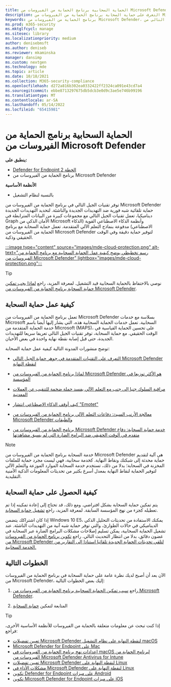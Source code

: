 ```yaml
---
title: الحماية السحابية برنامج الحماية من الفيروسات من Microsoft Defender
description: التعرف على حماية السحابة برنامج الحماية من الفيروسات من Microsoft Defender
keywords: برنامج الحماية من الفيروسات من Microsoft Defender، الجيل التالي من التقنيات، الجيل التالي من av، التعلم الآلي، مكافحة البرامج الضارة، الأمان، Defender، السحابة، حماية السحابة
ms.prod: m365-security
ms.mktglfcycl: manage
ms.sitesec: library
ms.localizationpriority: medium
author: denisebmsft
ms.author: deniseb
ms.reviewer: mkaminska
manager: dansimp
ms.custom: nextgen
ms.technology: mde
ms.topic: article
ms.date: 10/18/2021
ms.collection: M365-security-compliance
ms.openlocfilehash: d272a816b302ea0332422ff2324ca091e43cd7a4
ms.sourcegitcommit: ebbe8713297675db5dcb3e0d9c3ae5e746b99196
ms.translationtype: MT
ms.contentlocale: ar-SA
ms.lasthandoff: 05/14/2022
ms.locfileid: "65415981"
---
```

# <a name="cloud-protection-and-microsoft-defender-antivirus"></a>الحماية السحابية برنامج الحماية من الفيروسات من Microsoft Defender

**ينطبق على:**

- [Defender for Endpoint الخطة 2](https://go.microsoft.com/fwlink/p/?linkid=2154037)
- برنامج الحماية من الفيروسات من Microsoft Defender

**الأنظمة الأساسية**
- بالنسبة لنظام التشغيل

توفر تقنيات الجيل التالي في برنامج الحماية من الفيروسات من Microsoft Defender حماية تلقائية شبه فورية ضد التهديدات الجديدة والناشئة. لتحديد التهديدات الجديدة ديناميكيا، تعمل تقنيات الجيل التالي مع مجموعات كبيرة من البيانات المترابطة في Graph الأمان الذكي من Microsoft وأنظمة الذكاء الاصطناعي القوية (الذكاء الاصطناعي) مدفوعة بنماذج التعلم الآلي المتقدمة. تعمل حماية السحابة مع برنامج الحماية من الفيروسات من Microsoft Defender لتوفير حماية دقيقة وفي الوقت الحقيقي وذكية. 

[:::image type="content" source="images/mde-cloud-protection.png" alt-text="رسم تخطيطي يوضح كيفية عمل الحماية السحابية مع برنامج الحماية من الفيروسات من Microsoft Defender" lightbox="images/mde-cloud-protection.png":::](enable-cloud-protection-microsoft-defender-antivirus.md)

> [!TIP]
> نوصي بالاحتفاظ بالحماية السحابية قيد التشغيل. لمعرفة المزيد، راجع [لماذا يجب تمكين حماية السحابة برنامج الحماية من الفيروسات من Microsoft Defender](why-cloud-protection-should-be-on-mdav.md). 

## <a name="how-cloud-protection-works"></a>كيفية عمل حماية السحابة

تعمل برنامج الحماية من الفيروسات من Microsoft Defender بسلاسة مع خدمات Microsoft السحابية. تعمل خدمات الحماية السحابية هذه، التي يشار إليها أيضا باسم خدمة الحماية المتقدمة من Microsoft (MAPS)، على تحسين الحماية القياسية في الوقت الحقيقي. مع حماية السحابة، توفر تقنيات الجيل التالي تعريفا سريعا للتهديدات الجديدة، حتى قبل إصابة نقطة نهاية واحدة في بعض الأحيان. 

توضح منشورات المدونة التالية كيفية عمل حماية السحابة:

- [التعرف على التقنيات المتقدمة في جوهر حماية الجيل التالي Microsoft Defender لنقطة النهاية](https://www.microsoft.com/security/blog/2019/06/24/inside-out-get-to-know-the-advanced-technologies-at-the-core-of-microsoft-defender-atp-next-generation-protection/)

- [لماذا برنامج الحماية من الفيروسات من Microsoft Defender هو الأكثر توزيعا في المؤسسة](https://www.microsoft.com/security/blog/2018/03/22/why-windows-defender-antivirus-is-the-most-deployed-in-the-enterprise) 

- [مراقبة السلوك جنبا إلى جنب مع التعلم الآلي يفسد حملة ضخمة للتنقيب عن العملات المعدنية](https://www.microsoft.com/security/blog/2018/03/07/behavior-monitoring-combined-with-machine-learning-spoils-a-massive-dofoil-coin-mining-campaign)

- [كيف أوقف الذكاء الاصطناعي انتشار "Emotet"](https://www.microsoft.com/security/blog/2018/02/14/how-artificial-intelligence-stopped-an-emotet-outbreak)

- [معالجة الأرنب السيئ: دفاعات التعلم الآلي برنامج الحماية من الفيروسات من Microsoft Defender والطبقات](https://www.microsoft.com/security/blog/2017/12/11/detonating-a-bad-rabbit-windows-defender-antivirus-and-layered-machine-learning-defenses)

- [برنامج الحماية من الفيروسات من Microsoft Defender خدمة حماية السحابة: دفاع متقدم في الوقت الحقيقي ضد البرامج الضارة التي لم يسبق مشاهدتها](https://www.microsoft.com/security/blog/2017/07/18/windows-defender-antivirus-cloud-protection-service-advanced-real-time-defense-against-never-before-seen-malware) 


> [!NOTE]
> خدمة السحابة برنامج الحماية من الفيروسات من Microsoft Defender هي آلية لتقديم حماية محدثة إلى شبكتك ونقاط النهاية. كخدمة سحابية، فهي ليست مجرد حماية للملفات المخزنة في السحابة؛ بدلا من ذلك، تستخدم خدمة السحابة الموارد الموزعة والتعلم الآلي لتوفير الحماية لنقاط النهاية بمعدل أسرع بكثير من تحديثات المعلومات الذكية الأمنية التقليدية.

## <a name="how-to-get-cloud-protection"></a>كيفية الحصول على حماية السحابة 

يتم تمكين حماية السحابة بشكل افتراضي. ومع ذلك، قد تحتاج إلى إعادة تمكينه إذا تم تعطيله كجزء من نهج المؤسسة السابقة. لمعرفة المزيد، راجع [تشغيل حماية السحابة](enable-cloud-protection-microsoft-defender-antivirus.md).

إذا كان اشتراكك يتضمن Windows 10 E5، يمكنك الاستفادة من تحديثات التحليل الذكي الديناميكي في حالات الطوارئ، والتي توفر حماية شبه آنية من التهديدات الناشئة. عند تشغيل الحماية السحابية، يمكن تسليم إصلاحات مشكلات البرامج الضارة عبر السحابة في غضون دقائق، بدلا من انتظار التحديث التالي. راجع [تكوين برنامج الحماية من الفيروسات من Microsoft Defender لتلقي تحديثات الحماية الجديدة تلقائيا استنادا إلى التقارير من الخدمة السحابية.](manage-event-based-updates-microsoft-defender-antivirus.md#cloud-report-updates)

## <a name="next-steps"></a>الخطوات التالية

الآن بعد أن أصبح لديك نظرة عامة على حماية السحابة في برنامج الحماية من الفيروسات من Microsoft Defender، إليك بعض الخطوات التالية:

1. راجع [سبب تمكين الحماية السحابية برنامج الحماية من الفيروسات من Microsoft Defender](why-cloud-protection-should-be-on-mdav.md).

2. المتابعة لتمكين [حماية السحابة](enable-cloud-protection-microsoft-defender-antivirus.md)

> [!TIP]
> إذا كنت تبحث عن معلومات متعلقة بالحماية من الفيروسات للأنظمة الأساسية الأخرى، فراجع:
> - [تعيين تفضيلات Microsoft Defender لنقطة النهاية على نظام التشغيل macOS](mac-preferences.md)
> - [Microsoft Defender for Endpoint على Mac](microsoft-defender-endpoint-mac.md)
> - [إعدادات نهج برنامج الحماية من الفيروسات في macOS لبرنامج الحماية من الفيروسات من Microsoft Defender Antivirus for Intune](/mem/intune/protect/antivirus-microsoft-defender-settings-macos)
> - [تعيين تفضيلات Microsoft Defender لنقطة النهاية على Linux](linux-preferences.md)
> - [مشكلات الأداء في Microsoft Defender لنقطة النهاية على Linux](microsoft-defender-endpoint-linux.md)
> - [تكوين Defender for Endpoint على ميزات Android](android-configure.md)
> - [تكوين Microsoft Defender for Endpoint على ميزات iOS](ios-configure-features.md)